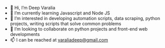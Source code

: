 - 👋 Hi, I’m Deep Varalia
- 🌱 I’m currently learning Javascript and Node JS
- 👀 I’m interested in developing automation scripts, data scraping, python projects, writing scripts that solve common problems
- 💞️ I’m looking to collaborate on python projects and front-end web developments
- 📫 I can be reached at varaliadeep@gmail.com

